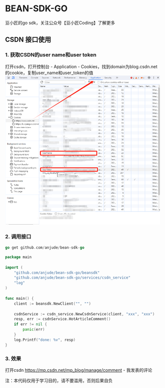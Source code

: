 # BEAN-SDK-GO
豆小匠的go sdk，关注公众号【豆小匠Coding】了解更多

## CSDN 接口使用
### 1. 获取CSDN的user name和user token
打开csdn，打开控制台 - Application - Cookies，找到domain为blog.csdn.net的cookie，复制user_name和user_token的值
![CSDN Cookie](docs/img.png)
### 2. 调用接口
```go
go get github.com/anjude/bean-sdk-go
```
```go
package main

import (
	"github.com/anjude/bean-sdk-go/beansdk"
	"github.com/anjude/bean-sdk-go/services/csdn_service"
	"log"
)

func main() {
	client := beansdk.NewClient("", "")

	csdnService := csdn_service.NewCsdnService(client, "xxx", "xxx")
	resp, err := csdnService.HotArticleComment()
	if err != nil {
		panic(err)
	}
	log.Printf("done: %v", resp)
}
```
### 3. 效果
打开csdn https://mp.csdn.net/mp_blog/manage/comment - 我发表的评论

注：本代码仅用于学习目的，请不要滥用，否则后果自负